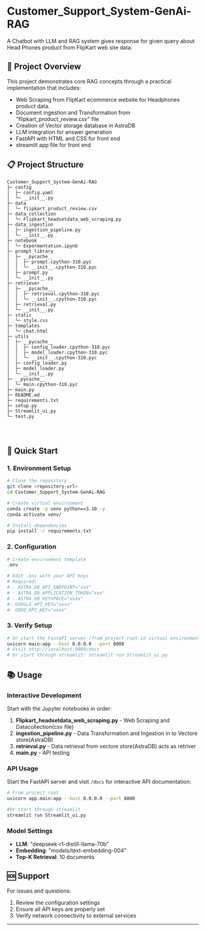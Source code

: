 # Customer_Support_System-GenAi-RAG

A Chatbot with LLM and RAG system gives response for given query about Head Phones product from FlipKart web site data.
## 🎯 Project Overview

This project demonstrates core RAG concepts through a practical implementation that includes:
- Web Scraping from FlipKart ecommerce website for Headphones product data.
- Document ingestion and Transformation from "flipkart_product_review.csv" file
- Creation of Vector storage database in AstraDB
- LLM integration for answer generation
- FastAPI with HTML and CSS for front end
- streamlit app file for front end



## 📋 Project Structure

```
Customer_Support_System-GenAi-RAG           
├─ config                                   
│  ├─ config.yaml                           
│  └─ __init__.py                           
├─ data                                     
│  └─ flipkart_product_review.csv           
├─ data_collection                          
│  └─ Flipkart_headsetdata_web_scraping.py  
├─ data_ingestion                           
│  ├─ ingestion_pipeline.py                 
│  └─ __init__.py                           
├─ notebook                                 
│  └─ Expermentation.ipynb                  
├─ prompt_library                           
│  ├─ __pycache__                           
│  │  ├─ prompt.cpython-310.pyc             
│  │  └─ __init__.cpython-310.pyc           
│  ├─ prompt.py                             
│  └─ __init__.py                           
├─ retriever                                
│  ├─ __pycache__                           
│  │  ├─ retrieval.cpython-310.pyc          
│  │  └─ __init__.cpython-310.pyc           
│  ├─ retrieval.py                          
│  └─ __init__.py                           
├─ static                                   
│  └─ style.css                             
├─ templates                                
│  └─ chat.html                             
├─ utils                                    
│  ├─ __pycache__                           
│  │  ├─ config_loader.cpython-310.pyc      
│  │  ├─ model_loader.cpython-310.pyc       
│  │  └─ __init__.cpython-310.pyc           
│  ├─ config_loader.py                      
│  ├─ model_loader.py                       
│  └─ __init__.py                           
├─ __pycache__                              
│  └─ main.cpython-310.pyc                  
├─ main.py                                  
├─ README.md                                
├─ requirements.txt                         
├─ setup.py                                 
├─ Streamlit_ui.py                          
└─ test.py                                  
                          
                              
                                 
```

## 🚀 Quick Start

### 1. Environment Setup

```bash
# Clone the repository
git clone <repository-url>
cd Customer_Support_System-GenAi-RAG

# Create virtual environment
conda create -p venv python==3.10 -y
conda activate venv/ 

# Install dependencies
pip install -r requirements.txt
```

### 2. Configuration

```bash
# Create environment template
.env

# Edit .env with your API keys
# Required:
# - ASTRA_DB_API_ENDPOINT="xxx"
# - ASTRA_DB_APPLICATION_TOKEN="xxx"
# - ASTRA_DB_KEYSPACE="xxxx"
#- GOOGLE_API_KEY="xxxx"
#- GROQ_API_KEY="xxxx"
```

### 3. Verify Setup

```bash
# Or start the FastAPI server (from project root in virtual environment)
uvicorn main:app --host 0.0.0.0 --port 8000
# Visit http://localhost:8000/docs
# Or start through streamlit: streamlit run Streamlit_ui.py
```

## 📚 Usage

### Interactive Development
Start with the Jupyter notebooks in order:
1. **Flipkart_headsetdata_web_scraping.py** - Web Scraping and Datacollection(csv file)
2. **ingestion_pipeline.py** - Data Transformation and Ingestion in to Vectore store(AstraDB)
3. **retrieval.py** - Data retrieval from vectore store(AstraDB) acts as retriver
4. **main.py** - API testing


### API Usage
Start the FastAPI server and visit `/docs` for interactive API documentation:

```bash
# From project root
uvicorn app.main:app --host 0.0.0.0 --port 8000

#Or start through streamlit 
streamlit run Streamlit_ui.py
```

### Model Settings
- **LLM**: "deepseek-r1-distill-llama-70b" 
- **Embedding**: "models/text-embedding-004"
- **Top-K Retrieval**: 10 documents



## 🆘 Support

For issues and questions:
1. Review the configuration settings
2. Ensure all API keys are properly set
3. Verify network connectivity to external services

---


